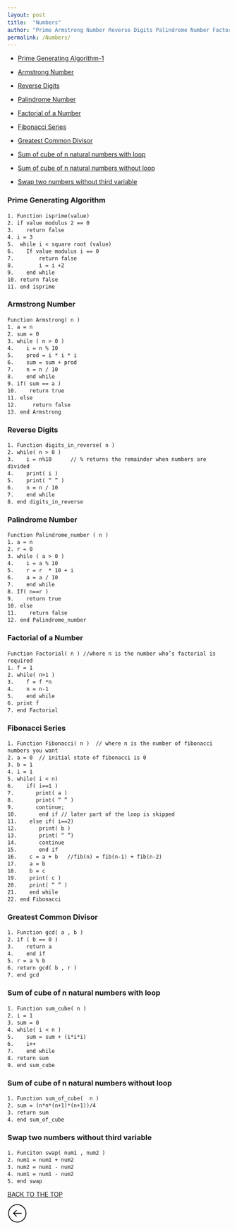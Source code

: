 ```yaml
---
layout: post
title:  "Numbers"  
author: "Prime Armstrong Number Reverse Digits Palindrome Number Factorial of a Number Fibonacci Series "
permalink: /Numbers/
---
```




* [Prime Generating Algorithm-1](#prime-generating-algorithm)

* [Armstrong Number](#armstrong-number)

* [Reverse Digits](#reverse-digits)

* [Palindrome Number](#palindrome-number)

* [Factorial of a Number](#factorial-of-a-number)

* [Fibonacci Series](#fibonacci-series)

* [Greatest Common Divisor](#greatest-common-divisor)

* [Sum of cube of n natural numbers with loop](#sum-of-cube-of-n-natural-numbers-with-loop)

* [Sum of cube of n natural numbers without loop](#sum-of-cube-of-n-natural-numbers-without-loop)

* [Swap two numbers without third variable](#swap-two-numbers-without-third-variable)


### Prime Generating Algorithm

```
1. Function isprime(value)
2. if value modulus 2 == 0
3.    return false
4. i = 3
5.  while i < square root (value)
6.    If value modulus i == 0
7.        return false
8.        i = i +2
9.    end while
10. return false
11. end isprime

```

### Armstrong Number

```                                       
Function Armstrong( n )
1. a = n 
2. sum = 0
3. while ( n > 0 )
4.    i = n % 10
5.    prod = i * i * i
6.    sum = sum + prod
7.    n = n / 10
8.    end while
9. if( sum == a )
10.    return true 
11. else
12.     return false
13. end Armstrong

```

### Reverse Digits

```
1. Function digits_in_reverse( n )                              
2. while( n > 0 )
3.    i = n%10      // % returns the remainder when numbers are divided
4.    print( i )
5.    print( “ ” )
6.    n = n / 10
7.    end while
8. end digits_in_reverse

```

### Palindrome Number

```
Function Palindrome_number ( n )
1. a = n
2. r = 0
3. while ( a > 0 )
4.    i = a % 10
5.    r = r  * 10 + i
6.    a = a / 10
7.    end while 
8. If( n==r )
9.    return true
10. else
11.    return false
12. end Palindrome_number    

```

### Factorial of a Number

```
Function Factorial( n ) //where n is the number who’s factorial is required
1. f = 1                                                                     
2. while( n>1 )
3.    f = f *n
4.    n = n-1
5.    end while
6. print f
7. end Factorial

```

### Fibonacci Series

```
1. Function Fibonacci( n )  // where n is the number of fibonacci numbers you want
2. a = 0  // initial state of fibonacci is 0
3. b = 1                                     
4. i = 1
5. while( i < n)
6.    if( i==1 )
7.       print( a )
8.       print( “ ” )
9.       continue; 
10.       end if // later part of the loop is skipped 
11.    else if( i==2)
12.       print( b )
13.       print( “ ”)
14.       continue
15.       end if
16.    c = a + b   //fib(n) = fib(n-1) + fib(n-2)
17.    a = b
18.    b = c
19.    print( c )
20.    print( “ ” )
21.    end while
22. end Fibonacci   

```

### Greatest Common Divisor

```
1. Function gcd( a , b )
2. if ( b == 0 )
3.    return a
4.    end if
5. r = a % b
6. return gcd( b , r )
7. end gcd  

```

### Sum of cube of n natural numbers with loop

```
1. Function sum_cube( n )
2. i = 1
3. sum = 0
4. while( i < n )
5.    sum = sum + (i*i*i)
6.    i++
7.    end while
8. return sum  
9. end sum_cube
```

### Sum of cube of n natural numbers without loop

```
1. Function sum_of_cube(  n )
2. sum = (n*n*(n+1)*(n+1))/4
3. return sum
4. end sum_of_cube
```

### Swap two numbers without third variable

```
1. Funciton swap( num1 , num2 )
2. num1 = num1 + num2
3. num2 = num1 - num2
4. num1 = num1 - num2
5. end swap
```

[BACK TO THE TOP](#top)                                           

 [![](/img/back.png)](/Search/)      

